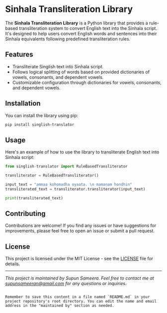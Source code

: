 # Sinhala Transliteration Library

The **Sinhala Transliteration Library** is a Python library that provides a rule-based transliteration system to convert English text into the Sinhala script. It's designed to help users convert English words and sentences into their Sinhala equivalents following predefined transliteration rules.

## Features

- Transliterate Singlish text into Sinhala script.
- Follows logical splitting of words based on provided dictionaries of vowels, consonants, and dependent vowels.
- Customizable configuration through dictionaries for vowels, consonants, and dependent vowels.

## Installation

You can install the library using pip:

```bash
pip install singlish-translator
```

## Usage

Here's an example of how to use the library to transliterate English text into Sinhala script:

```python
from singlish-translator import RuleBasedTransliterator

transliterator = RuleBasedTransliterator()

input_text = "ammaa kohomadha oyaata. \n mamanam hondhin"
transliterated_text = transliterator.transliterator(input_text)

print(transliterated_text)
```

## Contributing

Contributions are welcome! If you find any issues or have suggestions for improvements, please feel free to open an issue or submit a pull request.

## License

This project is licensed under the MIT License - see the [LICENSE](LICENSE) file for details.

---

*This project is maintained by Supun Sameera. Feel free to contact me at supunsameeran@gmail.com for any questions or inquiries.*
```

Remember to save this content in a file named `README.md` in your project repository's root directory. You can edit the name and email address in the "maintained by" section as needed.